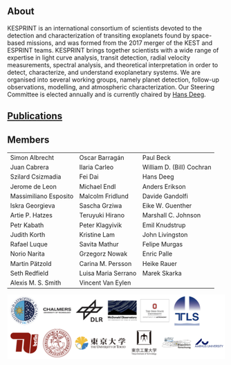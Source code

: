 <!-- ![](Kesprinter-166k.png) -->

<!-- ## KESPRINT -->

<!-- [About](about.md) — [Members](members.md) — [Publications](pubs.md) — [Resources](resources.md) -->

## About

<!-- We are an international collaboration dedicated to the discovery and characterization of exoplanets using ground-based telescopes. We do not have any guaranteed time for follow-up observations of planet candidates, and thus we rely on open time applications. Nevertheless, our team has an excellent track record in this regard, and we regularly obtain time for high resolution imaging, seeing limited photometry, reconnaissance spectroscopy, moderate-precision radial velocity monitoring, and highly stable spectrographs.
 -->

KESPRINT is an international consortium of scientists devoted to the detection and characterization of transiting exoplanets found by space-based missions, and was formed from the 2017 merger of the KEST and ESPRINT teams. KESPRINT brings together scientists with a wide range of expertise in light curve analysis, transit detection, radial velocity measurements, spectral analysis, and theoretical interpretation in order to detect, characterize, and understand exoplanetary systems. We are organised into several working groups, namely planet detection, follow-up observations, modelling, and atmospheric characterization. Our Steering Committee is elected annually and is currently chaired by [Hans Deeg](mailto:hdeeg@iac.es).
 
## [Publications](pubs.md)

## Members

<!-- - Simon Albrecht
- Oscar Barragán
- Paul Beck
- Juan Cabrera
- Ilaria Carleo
- William D. (Bill) Cochran
- Szilard Csizmadia
- Fei Dai
- Hans Deeg
- Jerome de Leon
- Michael Endl
- Anders Erikson
- Massimiliano Esposito
- Malcolm Fridlund
- Davide Gandolfi
- Iskra Georgieva
- Sascha Grziwa
- Eike W. Guenther
- Artie P. Hatzes
- Teruyuki Hirano
- Marshall C. Johnson
- Petr Kabath
- Peter Klagyivik
- Emil Knudstrup
- Judith Korth
- Kristine Lam
- John Livingston
- Rafael Luque
- Savita Mathur
- Norio Narita
- Grzegorz Nowak
- Enric Palle
- Martin Pätzold
- Carina M. Persson
- Heike Rauer
- Seth Redfield
- Luisa Maria Serrano
- Marek Skarka
- Alexis M. S. Smith
- Vincent Van Eylen -->

<!-- to convert above list to multi column html paste into tmp file and run
cat tmp | awk -F"- " '{print "<td>"$2"</td>"}'
then manually insert </tr><tr> every 3 names for 3 columns
 -->
 
<table border="0">
<!--  <tr>
    <td><b style="font-size:30px">Title</b></td>
    <td><b style="font-size:30px">Title 2</b></td>
 </tr> -->
 <tr>
   <td>Simon Albrecht</td>
   <td>Oscar Barragán</td>
   <td>Paul Beck</td>
 </tr>
 <tr>
   <td>Juan Cabrera</td>
   <td>Ilaria Carleo</td>
   <td>William D. (Bill) Cochran</td>
 </tr>
 <tr>
   <td>Szilard Csizmadia</td>
   <td>Fei Dai</td>
   <td>Hans Deeg</td>
 </tr>
 <tr>
   <td>Jerome de Leon</td>
   <td>Michael Endl</td>
   <td>Anders Erikson</td>
 </tr>
 <tr>
   <td>Massimiliano Esposito</td>
   <td>Malcolm Fridlund</td>
   <td>Davide Gandolfi</td>
 </tr>
 <tr>
   <td>Iskra Georgieva</td>
   <td>Sascha Grziwa</td>
   <td>Eike W. Guenther</td>
 </tr>
 <tr>
   <td>Artie P. Hatzes</td>
   <td>Teruyuki Hirano</td>
   <td>Marshall C. Johnson</td>
 </tr>
 <tr>
   <td>Petr Kabath</td>
   <td>Peter Klagyivik</td>
   <td>Emil Knudstrup</td>
 </tr>
 <tr>
   <td>Judith Korth</td>
   <td>Kristine Lam</td>
   <td>John Livingston</td>
 </tr>
 <tr>
   <td>Rafael Luque</td>
   <td>Savita Mathur</td>
   <td>Felipe Murgas</td>
 </tr>
 <tr>
   <td>Norio Narita</td>
   <td>Grzegorz Nowak</td>
   <td>Enric Palle</td>
 </tr>
 <tr>
   <td>Martin Pätzold</td>
   <td>Carina M. Persson</td>
   <td>Heike Rauer</td>
 </tr>
 <tr>
   <td>Seth Redfield</td>
   <td>Luisa Maria Serrano</td>
   <td>Marek Skarka</td>
 </tr>
 <tr>
   <td>Alexis M. S. Smith</td>
   <td>Vincent Van Eylen</td>
 </tr>
</table>

![](logos.png)

<!-- ## Welcome to GitHub Pages

You can use the [editor on GitHub](https://github.com/kesprint/kesprint.github.io/edit/main/index.md) to maintain and preview the content for your website in Markdown files.

Whenever you commit to this repository, GitHub Pages will run [Jekyll](https://jekyllrb.com/) to rebuild the pages in your site, from the content in your Markdown files.

### Markdown

Markdown is a lightweight and easy-to-use syntax for styling your writing. It includes conventions for

```markdown
Syntax highlighted code block

# Header 1
## Header 2
### Header 3

- Bulleted
- List

1. Numbered
2. List

**Bold** and _Italic_ and `Code` text

[Link](url) and ![Image](src)
```

For more details see [GitHub Flavored Markdown](https://guides.github.com/features/mastering-markdown/).

### Jekyll Themes

Your Pages site will use the layout and styles from the Jekyll theme you have selected in your [repository settings](https://github.com/kesprint/kesprint.github.io/settings/pages). The name of this theme is saved in the Jekyll `_config.yml` configuration file.

### Support or Contact

Having trouble with Pages? Check out our [documentation](https://docs.github.com/categories/github-pages-basics/) or [contact support](https://support.github.com/contact) and we’ll help you sort it out.
 -->

